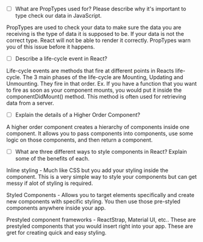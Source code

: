 - [ ] What are PropTypes used for? Please describe why it's important to type check our data in JavaScript.

PropTypes are used to check your data to make sure the data you are receiving is the type of data it is supposed to be. If your data is not the correct type. React will not be able to render it correctly. PropTypes warn you of this issue before it happens.

- [ ] Describe a life-cycle event in React?

Life-cycle events are methods that fire at different points in Reacts life-cycle. The 3 main phases of the life-cycle are Mounting, Updating and Unmounting. They fire in that order. Ex. If you have a function that you want to fire as soon as your component mounts, you would put it inside the componentDidMount() method. This method is often used for retrieving data from a server.

- [ ] Explain the details of a Higher Order Component?

A higher order component creates a hierarchy of components inside one component. It allows you to pass components into components, use some logic on those components, and then return a component.

- [ ] What are three different ways to style components in React? Explain some of the benefits of each.

Inline styling - Much like CSS but you add your styling inside the component. This is a very simple way to style your components but can get messy if alot of styling is required.

Styled Components - Allows you to target elements specifically and create new components with specific styling. You then use those pre-styled components anywhere inside your app.

Prestyled component frameworks - ReactStrap, Material UI, etc.. These are prestyled components that you would insert right into your app. These are gret for creating quick and easy styling.

